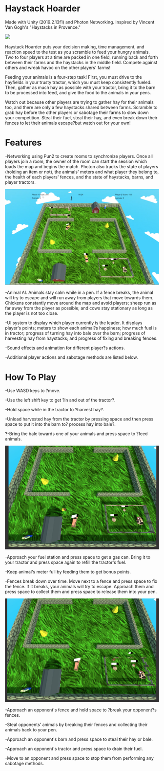 # Haystack Hoarder

Made with Unity (2019.2.13f1) and Photon Networking. Inspired by Vincent Van Gogh's "Haystacks in Provence."

![](Images/Title.png)

Haystack Hoarder puts your decision making, time management, and reaction speed to the test as you scramble to feed your hungry animals. Two to four players at a time are packed in one field, running back and forth between their farms and the haystacks in the middle field. Compete against others and wreak havoc on the other players' farms!

Feeding your animals is a four-step task! First, you must drive to the hayfields in your trusty tractor, which you must keep consistently fueled. Then, gather as much hay as possible with your tractor, bring it to the barn to be processed into feed, and give the food to the animals in your pens. 

Watch out because other players are trying to gather hay for their animals too, and there are only a few haystacks shared between farms. Scramble to grab hay before the other players or sabotage their farms to slow down your competition. Steal their fuel, steal their hay, and even break down their fences to let their animals escape?but watch out for your own!

# Features

-Networking using Pun2 to create rooms to synchronize players. Once all players join a room, the owner of the room can start the session which loads the map and begins the match. Photon also tracks the state of players (holding an item or not), the animals' meters and what player they belong to, the health of each players' fences, and the state of haystacks, barns, and player tractors.

![](Images/TwoPlayer.png)

-Animal AI. Animals stay calm while in a pen. If a fence breaks, the animal will try to escape and will run away from players that move towards them. Chickens constantly move around the map and avoid players; sheep run as far away from the player as possible; and cows stay stationary as long as the player is not too close.

-UI system to display which player currently is the leader. It displays player's points; meters to show each animal?s happiness; how much fuel is in tractor; progress of turning hay into bale over the barn; progress of harvesting hay from haystacks; and progress of fixing and breaking fences.

-Sound effects and animation for different player?s actions.

-Additional player actions and sabotage methods are listed below.

# How To Play

-Use WASD keys to ?move.

-Use the left shift key to get ?in and out of the tractor?.

-Hold space while in the tractor to ?harvest hay?.

-Unload harvested hay from the tractor by pressing space and then press space to put it into the
barn to? process hay into bale?.

?-Bring the bale towards one of your animals and press space to ?feed animals.

![](Images/Hay.png)

-Approach your fuel station and press space to get a gas can. Bring it to your tractor and press space again to refill the tractor's fuel.

-Keep animal's meter full by feeding them to get bonus points.

-Fences break down over time. Move next to a fence and press space to fix the fence. If it breaks, your animals will try to escape. Approach them and press space to collect them and press space to release them into your pen.

![](Images/Fence.png)

-Approach an opponent's fence and hold space to ?break your opponent?s fences.

-Steal opponents' animals by breaking their fences and collecting their animals back to your pen.

-Approach an opponent's barn and press space to steal their hay or bale.

-Approach an opponent's tractor and press space to drain their fuel.

-Move to an opponent and press space to stop them from performing any sabotage methods.




